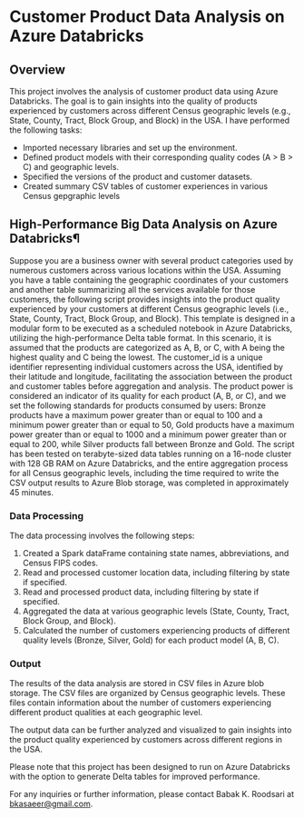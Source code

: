 # Customer Product Data Analysis on Azure Databricks

## Overview

This project involves the analysis of customer product data using Azure Databricks. The goal is to gain insights into the quality of products experienced by customers across different Census geographic levels (e.g., State, County, Tract, Block Group, and Block) in the USA. I have performed the following tasks:

- Imported necessary libraries and set up the environment.
- Defined product models with their corresponding quality codes (A > B > C) and geographic levels.
- Specified the versions of the product and customer datasets.
- Created summary CSV tables of customer experiences in various Census gepgraphic levels

## High-Performance Big Data Analysis on Azure Databricks¶
Suppose you are a business owner with several product categories used by numerous customers across various locations within the USA. Assuming you have a table containing the geographic coordinates of your customers and another table summarizing all the services available for those customers, the following script provides insights into the product quality experienced by your customers at different Census geographic levels (i.e., State, County, Tract, Block Group, and Block). This template is designed in a modular form to be executed as a scheduled notebook in Azure Databricks, utilizing the high-performance Delta table format. In this scenario, it is assumed that the products are categorized as A, B, or C, with A being the highest quality and C being the lowest. The customer_id is a unique identifier representing individual customers across the USA, identified by their latitude and longitude, facilitating the association between the product and customer tables before aggregation and analysis. The product power is considered an indicator of its quality for each product (A, B, or C), and we set the following standards for products consumed by users: Bronze products have a maximum power greater than or equal to 100 and a minimum power greater than or equal to 50, Gold products have a maximum power greater than or equal to 1000 and a minimum power greater than or equal to 200, while Silver products fall between Bronze and Gold. The script has been tested on terabyte-sized data tables running on a 16-node cluster with 128 GB RAM on Azure Databricks, and the entire aggregation process for all Census geographic levels, including the time required to write the CSV output results to Azure Blob storage, was completed in approximately 45 minutes.

### Data Processing

The data processing involves the following steps:

1. Created a Spark dataFrame containing state names, abbreviations, and Census FIPS codes.
2. Read and processed customer location data, including filtering by state if specified.
3. Read and processed product data, including filtering by state if specified.
4. Aggregated the data at various geographic levels (State, County, Tract, Block Group, and Block).
5. Calculated the number of customers experiencing products of different quality levels (Bronze, Silver, Gold) for each product model (A, B, C).

### Output

The results of the data analysis are stored in CSV files in Azure blob storage. The CSV files are organized by Census geographic levels. These files contain information about the number of customers experiencing different product qualities at each geographic level.

The output data can be further analyzed and visualized to gain insights into the product quality experienced by customers across different regions in the USA.

Please note that this project has been designed to run on Azure Databricks with the option to generate Delta tables for improved performance.

For any inquiries or further information, please contact Babak K. Roodsari at bkasaeer@gmail.com.
